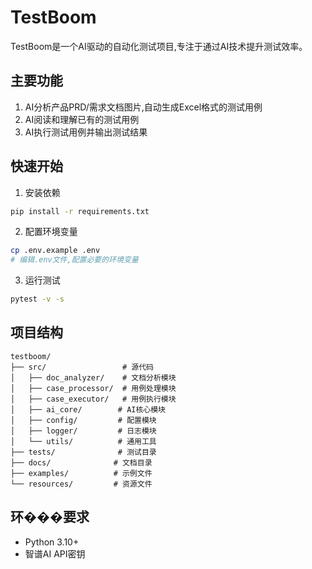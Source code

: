 # TestBoom

TestBoom是一个AI驱动的自动化测试项目,专注于通过AI技术提升测试效率。

## 主要功能

1. AI分析产品PRD/需求文档图片,自动生成Excel格式的测试用例
2. AI阅读和理解已有的测试用例
3. AI执行测试用例并输出测试结果

## 快速开始

1. 安装依赖
```bash
pip install -r requirements.txt
```

2. 配置环境变量
```bash
cp .env.example .env
# 编辑.env文件,配置必要的环境变量
```

3. 运行测试
```bash
pytest -v -s
```

## 项目结构

```
testboom/
├── src/                 # 源代码
│   ├── doc_analyzer/    # 文档分析模块
│   ├── case_processor/  # 用例处理模块
│   ├── case_executor/   # 用例执行模块
│   ├── ai_core/        # AI核心模块
│   ├── config/         # 配置模块
│   ├── logger/         # 日志模块
│   └── utils/          # 通用工具
├── tests/              # 测试目录
├── docs/              # 文档目录
├── examples/          # 示例文件
└── resources/         # 资源文件
```

## 环���要求

- Python 3.10+
- 智谱AI API密钥
